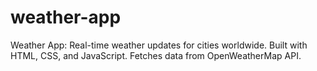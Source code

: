 # weather-app
Weather App: Real-time weather updates for cities worldwide. Built with HTML, CSS, and JavaScript. Fetches data from OpenWeatherMap API.
